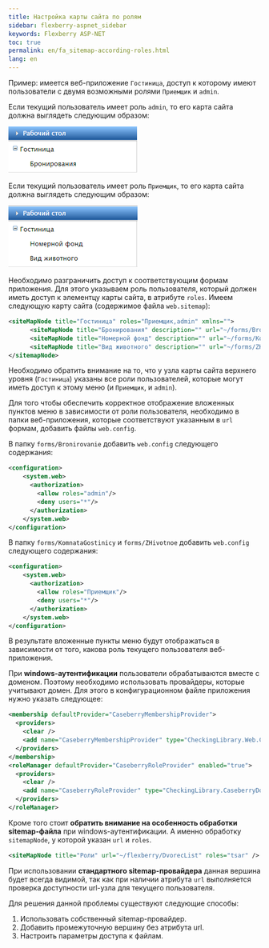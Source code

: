 ```yaml
---
title: Настройка карты сайта по ролям
sidebar: flexberry-aspnet_sidebar
keywords: Flexberry ASP-NET
toc: true
permalink: en/fa_sitemap-according-roles.html
lang: en
---
```


Пример: имеется веб-приложение `Гостиница`, доступ к которому имеют пользователи с двумя возможными ролями `Приемщик` и `admin`.

Если текущий пользователь имеет роль `admin`, то его карта сайта должна выглядеть следующим образом: 

![](/images/pages/products/flexberry-aspnet/admin-menu.png)

Если текущий пользователь имеет роль `Приемщик`, то его карта сайта должна выглядеть следующим образом:

![](/images/pages/products/flexberry-aspnet/priem-menu.png)

Необходимо разграничить доступ к соответствующим формам приложения. Для этого указываем роль пользователя, который должен иметь доступ к элементцу карты сайта, в атрибуте `roles`. Имеем следующую карту сайта (содержимое файла `web.sitemap`):

```xml
<siteMapNode title="Гостиница" roles="Приемщик,admin" xmlns="">
      <siteMapNode title="Бронирования" description="" url="~/forms/Bronirovanie/G_BronirovanieL.aspx" roles="admin"/> 
      <siteMapNode title="Номерной фонд" description="" url="~/forms/KomnataGostinicy/G_KomnataGostinicyL.aspx" roles="Приемщик"/> 
      <siteMapNode title="Вид животного" description="" url="~/forms/ZHivotnoe/G_ZHivotnoeL.aspx" roles="Приемщик"/>
</sitemapNode> 
```

Необходимо обратить внимание на то, что у узла карты сайта верхнего уровня (`Гостиница`) указаны все роли пользователей, которые могут иметь доступ к этому меню (и `Приемщик`, и `admin`).

Для того чтобы обеспечить корректное отображение вложенных пунктов меню в зависимости от роли пользователя, необходимо в папки веб-приложения, которые соответствуют указанным в `url` формам, добавить файлы `web.config`.

В папку `forms/Bronirovanie` добавить `web.config` следующего содержания:

```xml
<configuration>
    <system.web>
      <authorization>
        <allow roles="admin"/>
        <deny users="*"/>
      </authorization>  
    </system.web>
</configuration>
```

В папку `forms/KomnataGostinicy` и `forms/ZHivotnoe` добавить `web.config` следующего содержания:

```xml
<configuration>
    <system.web>
      <authorization>
        <allow roles="Приемщик"/>
        <deny users="*"/>
      </authorization>
    </system.web>
</configuration>
```

В результате вложенные пункты меню будут отображаться в зависимости от того, какова роль текущего пользователя веб-приложения.

При __windows-аутентификации__ пользователи обрабатываются вместе с доменом. Поэтому необходимо использовать провайдеры, которые учитывают домен. Для этого в конфигурационном файле приложения нужно указать следующее:

```xml
<membership defaultProvider="CaseberryMembershipProvider">
  <providers>
    <clear />
    <add name="CaseberryMembershipProvider" type="CheckingLibrary.Web.CaseberryDomainMembershipProvider" applicationName="SLAuthSample" />
  </providers>
</membership>
<roleManager defaultProvider="CaseberryRoleProvider" enabled="true">
  <providers>
    <clear />
    <add name="CaseberryRoleProvider" type="CheckingLibrary.CaseberryDomainRoleProvider" />
  </providers>
</roleManager>
```

Кроме того стоит __обратить внимание на особенность обработки sitemap-файла__ при windows-аутентификации. А именно обработку `sitemapNode`, у которой указан `url` и `roles`.

```xml
<siteMapNode title="Роли" url="~/flexberry/DvorecList" roles="tsar" />
```

При использовании __стандартного sitemap-провайдера__ данная вершина будет всегда видимой, так как при наличии атрибута `url` выполняется проверка доступности url-узла для текущего пользователя.

Для решения данной проблемы существуют следующие способы:

1. Использовать собственный sitemap-провайдер.
2. Добавить промежуточную вершину без атрибута url.
3. Настроить параметры доступа к файлам.
